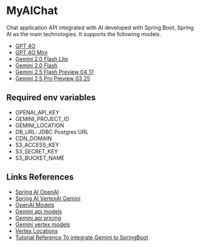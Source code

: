 # MyAIChat

Chat application API integrated with AI developed with Spring Boot, Spring AI as the main technologies. It supports the following models.

- [GPT 4O](https://platform.openai.com/docs/models/gpt-4o)
- [GPT 4O Mini](https://platform.openai.com/docs/models/gpt-4o-mini)
- [Gemini 2.0 Flash Lite](https://cloud.google.com/vertex-ai/generative-ai/docs/models/gemini/2-0-flash-lite?hl=es-419)
- [Gemini 2.0 Flash](https://cloud.google.com/vertex-ai/generative-ai/docs/models/gemini/2-0-flash?hl=es-419)
- [Gemini 2.5 Flash Preview 04 17](https://cloud.google.com/vertex-ai/generative-ai/docs/models/gemini/2-5-flash?hl=es-419)
- [Gemini 2.5 Pro Preview 03 25](https://cloud.google.com/vertex-ai/generative-ai/docs/models/gemini/2-5-pro?hl=es-419)

## Required env variables
- OPENAI_API_KEY
- GEMINI_PROJECT_ID
- GEMINI_LOCATION
- DB_URL: JDBC Postgres URL
- CDN_DOMAIN
- S3_ACCESS_KEY
- S3_SECRET_KEY
- S3_BUCKET_NAME

## Links References
- [Spring AI OpenAI](https://docs.spring.io/spring-ai/reference/api/chat/openai-chat.html)
- [Spring AI VertexAI Gemini](https://docs.spring.io/spring-ai/reference/api/chat/vertexai-gemini-chat.html)
- [OpenAI Models](https://platform.openai.com/docs/models)
- [Gemini api models](https://ai.google.dev/gemini-api/docs/models?hl=es-419)
- [Gemini api pricing](https://ai.google.dev/gemini-api/docs/pricing?hl=es-419)
- [Gemini vertex models](https://cloud.google.com/vertex-ai/generative-ai/docs/models/gemini/2-5-flash?hl=es-419)
- [Vertex Locations](https://cloud.google.com/vertex-ai/generative-ai/docs/learn/locations?hl=es-419)
- [Tutorial Reference To integrate Gemini to SpringBoot](https://loiane.com/2025/01/intelligent-java-applications-using-spring-ai-and-gemini/)